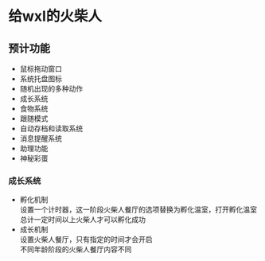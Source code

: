 # 给wxl的火柴人  
## 预计功能   
* 鼠标拖动窗口  
* 系统托盘图标  
* 随机出现的多种动作  
* 成长系统
* 食物系统
* 跟随模式
* 自动存档和读取系统
* 消息提醒系统
* 助理功能
* 神秘彩蛋
###  成长系统
* 孵化机制  
    设置一个计时器，这一阶段火柴人餐厅的选项替换为孵化温室，打开孵化温室总计一定时间以上火柴人才可以孵化成功
* 成长机制  
    设置火柴人餐厅，只有指定的时间才会开启  
    不同年龄阶段的火柴人餐厅内容不同  
    